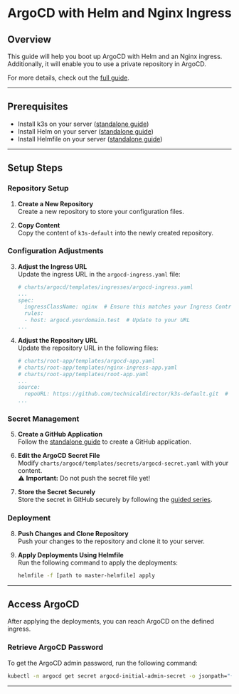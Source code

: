 # ArgoCD with Helm and Nginx Ingress

## Overview

This guide will help you boot up ArgoCD with Helm and an Nginx ingress. Additionally, it will enable you to use a private repository in ArgoCD.

For more details, check out the [full guide](url).

---

## Prerequisites

- Install k3s on your server ([standalone guide](url))
- Install Helm on your server ([standalone guide](url))
- Install Helmfile on your server ([standalone guide](url))

---

## Setup Steps

### Repository Setup

1. **Create a New Repository**  
   Create a new repository to store your configuration files.

2. **Copy Content**  
   Copy the content of `k3s-default` into the newly created repository.

### Configuration Adjustments

3. **Adjust the Ingress URL**  
   Update the ingress URL in the `argocd-ingress.yaml` file:
   ```yaml
   # charts/argocd/templates/ingresses/argocd-ingress.yaml
   ...
   spec:
     ingressClassName: nginx  # Ensure this matches your Ingress Controller
     rules:
     - host: argocd.yourdomain.test  # Update to your URL
   ...
   ```

4. **Adjust the Repository URL**  
   Update the repository URL in the following files:
   ```yaml
   # charts/root-app/templates/argocd-app.yaml
   # charts/root-app/templates/nginx-ingress-app.yaml
   # charts/root-app/templates/root-app.yaml
   ...
   source:
     repoURL: https://github.com/technicaldirector/k3s-default.git  # Update to your repository URL
   ...
   ```

### Secret Management

5. **Create a GitHub Application**  
   Follow the [standalone guide](url) to create a GitHub application.

6. **Edit the ArgoCD Secret File**  
   Modify `charts/argocd/templates/secrets/argocd-secret.yaml` with your content.\
   ⚠️ **Important:** Do not push the secret file yet!

7. **Store the Secret Securely**  
   Store the secret in GitHub securely by following the [guided series](url).

### Deployment

8. **Push Changes and Clone Repository**  
   Push your changes to the repository and clone it to your server.

9. **Apply Deployments Using Helmfile**  
   Run the following command to apply the deployments:
   ```sh
   helmfile -f [path to master-helmfile] apply
   ```

---

## Access ArgoCD

After applying the deployments, you can reach ArgoCD on the defined ingress.

### Retrieve ArgoCD Password

To get the ArgoCD admin password, run the following command:
```sh
kubectl -n argocd get secret argocd-initial-admin-secret -o jsonpath="{.data.password}" | base64 --decode
```

---
